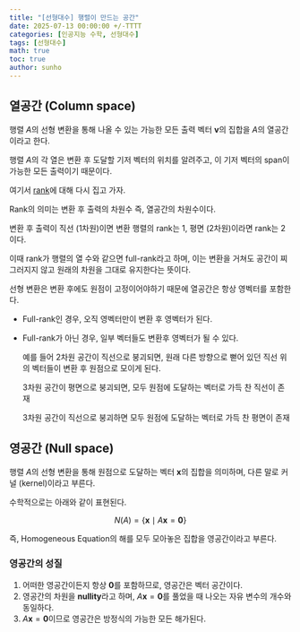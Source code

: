 ```yaml
---
title: "[선형대수] 행렬이 만드는 공간"
date: 2025-07-13 00:00:00 +/-TTTT
categories: [인공지능 수학, 선형대수]
tags: [선형대수]
math: true
toc: true
author: sunho
---
```


## 열공간 (Column space)

행렬 $A$의 선형 변환을 통해 나올 수 있는 가능한 모든 출력 벡터 $\mathbf{v}$의 집합을 $A$의 열공간이라고 한다.

행렬 $A$의 각 열은 변환 후 도달할 기저 벡터의 위치를 알려주고, 이 기저 벡터의 span이 가능한 모든 출력이기 때문이다.

여기서 [rank](https://suniverse77.github.io/posts/Basis/)에 대해 다시 집고 가자.

Rank의 의미는 변환 후 출력의 차원수 즉, 열공간의 차원수이다.

변환 후 출력이 직선 (1차원)이면 변환 행렬의 rank는 1, 평면 (2차원)이라면 rank는 2이다.

이때 rank가 행렬의 열 수와 같으면 full-rank라고 하며, 이는 변환을 거쳐도 공간이 찌그러지지 않고 원래의 차원을 그대로 유지한다는 뜻이다.

선형 변환은 변환 후에도 원점이 고정이어야하기 때문에 열공간은 항상 영벡터를 포함한다.

- Full-rank인 경우, 오직 영벡터만이 변환 후 영벡터가 된다.
- Full-rank가 아닌 경우, 일부 벡터들도 변환후 영벡터가 될 수 있다.

    예를 들어 2차원 공간이 직선으로 붕괴되면, 원래 다른 방향으로 뻗어 있던 직선 위의 벡터들이 변환 후 원점으로 모이게 된다.

    3차원 공간이 평면으로 붕괴되면, 모두 원점에 도달하는 벡터로 가득 찬 직선이 존재

    3차원 공간이 직선으로 붕괴하면 모두 원점에 도달하는 벡터로 가득 찬 평면이 존재

## 영공간 (Null space)

행렬 $A$의 선형 변환을 통해 원점으로 도달하는 벡터 $\mathbf{x}$의 집합을 의미하며, 다른 말로 커널 (kernel)이라고 부른다.

수학적으로는 아래와 같이 표현된다.

$$
N(A)=\lbrace\mathbf{x}\mid A\mathbf{x}=\mathbf{0}\rbrace
$$

즉, Homogeneous Equation의 해를 모두 모아놓은 집합을 영공간이라고 부른다.

### 영공간의 성질
    
1. 어떠한 영공간이든지 항상 $\mathbf{0}$를 포함하므로, 영공간은 벡터 공간이다.
2. 영공간의 차원을 **nullity**라고 하며, $A\mathbf{x}=\mathbf{0}$를 풀었을 때 나오는 자유 변수의 개수와 동일하다.
3. $A\mathbf{x}=\mathbf{0}$이므로 영공간은 방정식의 가능한 모든 해가된다.

